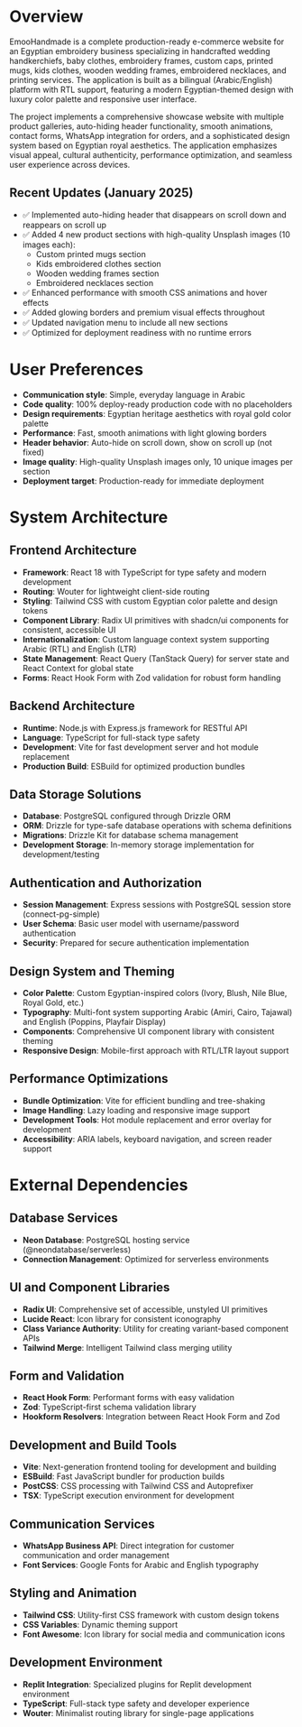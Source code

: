 # Overview

EmooHandmade is a complete production-ready e-commerce website for an Egyptian embroidery business specializing in handcrafted wedding handkerchiefs, baby clothes, embroidery frames, custom caps, printed mugs, kids clothes, wooden wedding frames, embroidered necklaces, and printing services. The application is built as a bilingual (Arabic/English) platform with RTL support, featuring a modern Egyptian-themed design with luxury color palette and responsive user interface.

The project implements a comprehensive showcase website with multiple product galleries, auto-hiding header functionality, smooth animations, contact forms, WhatsApp integration for orders, and a sophisticated design system based on Egyptian royal aesthetics. The application emphasizes visual appeal, cultural authenticity, performance optimization, and seamless user experience across devices.

## Recent Updates (January 2025)
- ✅ Implemented auto-hiding header that disappears on scroll down and reappears on scroll up
- ✅ Added 4 new product sections with high-quality Unsplash images (10 images each):
  - Custom printed mugs section
  - Kids embroidered clothes section  
  - Wooden wedding frames section
  - Embroidered necklaces section
- ✅ Enhanced performance with smooth CSS animations and hover effects
- ✅ Added glowing borders and premium visual effects throughout
- ✅ Updated navigation menu to include all new sections
- ✅ Optimized for deployment readiness with no runtime errors

# User Preferences

- **Communication style**: Simple, everyday language in Arabic
- **Code quality**: 100% deploy-ready production code with no placeholders
- **Design requirements**: Egyptian heritage aesthetics with royal gold color palette
- **Performance**: Fast, smooth animations with light glowing borders
- **Header behavior**: Auto-hide on scroll down, show on scroll up (not fixed)
- **Image quality**: High-quality Unsplash images only, 10 unique images per section
- **Deployment target**: Production-ready for immediate deployment

# System Architecture

## Frontend Architecture
- **Framework**: React 18 with TypeScript for type safety and modern development
- **Routing**: Wouter for lightweight client-side routing
- **Styling**: Tailwind CSS with custom Egyptian color palette and design tokens
- **Component Library**: Radix UI primitives with shadcn/ui components for consistent, accessible UI
- **Internationalization**: Custom language context system supporting Arabic (RTL) and English (LTR)
- **State Management**: React Query (TanStack Query) for server state and React Context for global state
- **Forms**: React Hook Form with Zod validation for robust form handling

## Backend Architecture
- **Runtime**: Node.js with Express.js framework for RESTful API
- **Language**: TypeScript for full-stack type safety
- **Development**: Vite for fast development server and hot module replacement
- **Production Build**: ESBuild for optimized production bundles

## Data Storage Solutions
- **Database**: PostgreSQL configured through Drizzle ORM
- **ORM**: Drizzle for type-safe database operations with schema definitions
- **Migrations**: Drizzle Kit for database schema management
- **Development Storage**: In-memory storage implementation for development/testing

## Authentication and Authorization
- **Session Management**: Express sessions with PostgreSQL session store (connect-pg-simple)
- **User Schema**: Basic user model with username/password authentication
- **Security**: Prepared for secure authentication implementation

## Design System and Theming
- **Color Palette**: Custom Egyptian-inspired colors (Ivory, Blush, Nile Blue, Royal Gold, etc.)
- **Typography**: Multi-font system supporting Arabic (Amiri, Cairo, Tajawal) and English (Poppins, Playfair Display)
- **Components**: Comprehensive UI component library with consistent theming
- **Responsive Design**: Mobile-first approach with RTL/LTR layout support

## Performance Optimizations
- **Bundle Optimization**: Vite for efficient bundling and tree-shaking
- **Image Handling**: Lazy loading and responsive image support
- **Development Tools**: Hot module replacement and error overlay for development
- **Accessibility**: ARIA labels, keyboard navigation, and screen reader support

# External Dependencies

## Database Services
- **Neon Database**: PostgreSQL hosting service (@neondatabase/serverless)
- **Connection Management**: Optimized for serverless environments

## UI and Component Libraries
- **Radix UI**: Comprehensive set of accessible, unstyled UI primitives
- **Lucide React**: Icon library for consistent iconography
- **Class Variance Authority**: Utility for creating variant-based component APIs
- **Tailwind Merge**: Intelligent Tailwind class merging utility

## Form and Validation
- **React Hook Form**: Performant forms with easy validation
- **Zod**: TypeScript-first schema validation library
- **Hookform Resolvers**: Integration between React Hook Form and Zod

## Development and Build Tools
- **Vite**: Next-generation frontend tooling for development and building
- **ESBuild**: Fast JavaScript bundler for production builds
- **PostCSS**: CSS processing with Tailwind CSS and Autoprefixer
- **TSX**: TypeScript execution environment for development

## Communication Services
- **WhatsApp Business API**: Direct integration for customer communication and order management
- **Font Services**: Google Fonts for Arabic and English typography

## Styling and Animation
- **Tailwind CSS**: Utility-first CSS framework with custom design tokens
- **CSS Variables**: Dynamic theming support
- **Font Awesome**: Icon library for social media and communication icons

## Development Environment
- **Replit Integration**: Specialized plugins for Replit development environment
- **TypeScript**: Full-stack type safety and developer experience
- **Wouter**: Minimalist routing library for single-page applications